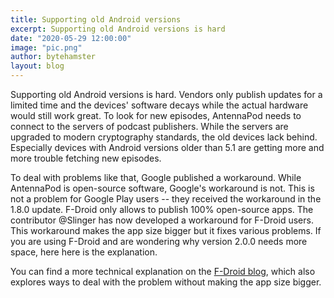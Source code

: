 ```yaml
---
title: Supporting old Android versions
excerpt: Supporting old Android versions is hard
date: "2020-05-29 12:00:00"
image: "pic.png"
author: bytehamster
layout: blog
---
```


Supporting old Android versions is hard. Vendors only publish updates for a limited time and the devices' software decays while the actual hardware would still work great. To look for new episodes, AntennaPod needs to connect to the servers of podcast publishers. While the servers are upgraded to modern cryptography standards, the old devices lack behind. Especially devices with Android versions older than 5.1 are getting more and more trouble fetching new episodes.

To deal with problems like that, Google published a workaround. While AntennaPod is open-source software, Google's workaround is not. This is not a problem for Google Play users -- they received the workaround in the 1.8.0 update. F-Droid only allows to publish 100% open-source apps. The contributor @Slinger has now developed a workaround for F-Droid users. This workaround makes the app size bigger but it fixes various problems. If you are using F-Droid and are wondering why version 2.0.0 needs more space, here here is the explanation.

You can find a more technical explanation on the [F-Droid blog](https://f-droid.org/en/2020/05/29/android-updates-and-tls-connections.html), which also explores ways to deal with the problem without making the app size bigger.

